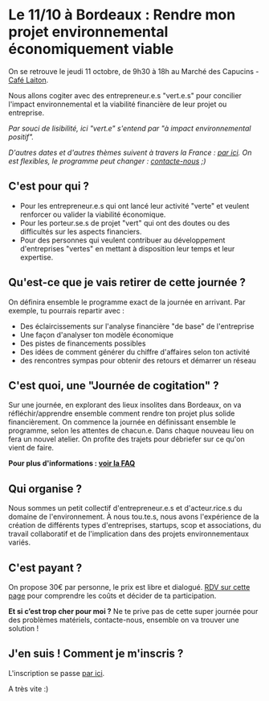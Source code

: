# Le 11/10 à Bordeaux : Rendre mon projet environnemental économiquement viable

On se retrouve le jeudi 11 octobre, de 9h30 à 18h au Marché des Capucins - [Café Laiton](https://www.facebook.com/Cafelaiton/).

Nous allons cogiter avec des entrepreneur.e.s "vert.e.s" pour concilier l'impact environnemental et la viabilité financière de leur projet ou entreprise.

*Par souci de lisibilité, ici "vert.e" s'entend par "à impact environnemental positif".*

*D'autres dates et d'autres thèmes suivent à travers la France : [par ici](../journees-de-cogitation.md). On est flexibles, le programme peut changer : [contacte-nous](../../a-propos-de-nous/nous-contacter.html) ;)*

## C'est pour qui ?
- Pour les entrepreneur.e.s qui ont lancé leur activité "verte" et veulent renforcer ou valider la viabilité économique.
- Pour les porteur.se.s de projet "vert" qui ont des doutes ou des difficultés sur les aspects financiers.
- Pour des personnes qui veulent contribuer au développement d'entreprises "vertes" en mettant à disposition leur temps et leur expertise.

## Qu'est-ce que je vais retirer de cette journée ?
On définira ensemble le programme exact de la journée en arrivant. Par exemple, tu pourrais repartir avec : 
- Des éclaircissements sur l'analyse financière "de base" de l'entreprise
- Une façon d'analyser ton modèle économique
- Des pistes de financements possibles
- Des idées de comment générer du chiffre d'affaires selon ton activité
- des rencontres sympas pour obtenir des retours et démarrer un réseau

## C'est quoi, une "Journée de cogitation" ?
Sur une journée, en explorant des lieux insolites dans Bordeaux, on va réfléchir/apprendre ensemble comment rendre ton projet plus solide financièrement.
On commence la journée en définissant ensemble le programme, selon les attentes de chacun.e.
Dans chaque nouveau lieu on fera un nouvel atelier.
On profite des trajets pour débriefer sur ce qu'on vient de faire.

**Pour plus d'informations : [voir la FAQ](../FAQ-journee-cogitation.html)**

## Qui organise ?
Nous sommes un petit collectif d'entrepreneur.e.s et d'acteur.rice.s du domaine de l'environnement. À nous tou.te.s, nous avons l'expérience de la création de différents types d'entreprises, startups, scop et associations, du travail collaboratif et de l'implication dans des projets environnementaux variés.

## C'est payant ?
On propose 30€ par personne, le prix est libre et dialogué. [RDV sur cette page](../prix-libre-et-dialogue.html) pour comprendre les coûts et décider de ta participation.

**Et si c’est trop cher pour moi ?** 
Ne te prive pas de cette super journée pour des problèmes matériels, contacte-nous, ensemble on va trouver une solution !

## J'en suis ! Comment je m'inscris ?
L'inscription se passe [par ici](../inscription.html).

A très vite :)